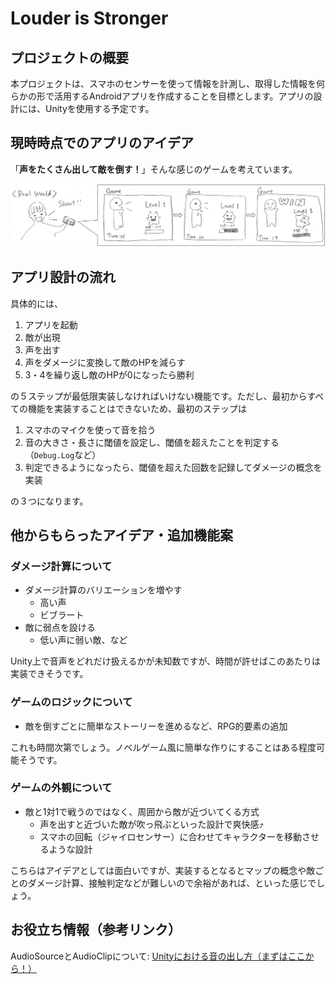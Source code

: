 # Louder is Stronger

## プロジェクトの概要
本プロジェクトは、スマホのセンサーを使って情報を計測し、取得した情報を何らかの形で活用するAndroidアプリを作成することを目標とします。アプリの設計には、Unityを使用する予定です。

## 現時時点でのアプリのアイデア
「**声をたくさん出して敵を倒す！**」そんな感じのゲームを考えています。

![ゲームの流れのイメージ](./images/game_flow.png "ゲームの流れ")

## アプリ設計の流れ

具体的には、

1. アプリを起動
2. 敵が出現
3. 声を出す
4. 声をダメージに変換して敵のHPを減らす
5. 3・4を繰り返し敵のHPが0になったら勝利

の５ステップが最低限実装しなければいけない機能です。ただし、最初からすべての機能を実装することはできないため、最初のステップは

1. スマホのマイクを使って音を拾う
2. 音の大きさ・長さに閾値を設定し、閾値を超えたことを判定する（```Debug.Log```など）
3. 判定できるようになったら、閾値を超えた回数を記録してダメージの概念を実装

の３つになります。

## 他からもらったアイデア・追加機能案

### ダメージ計算について

* ダメージ計算のバリエーションを増やす
    * 高い声
    * ビブラート
* 敵に弱点を設ける
    * 低い声に弱い敵、など

Unity上で音声をどれだけ扱えるかが未知数ですが、時間が許せばこのあたりは実装できそうです。

### ゲームのロジックについて

* 敵を倒すごとに簡単なストーリーを進めるなど、RPG的要素の追加

これも時間次第でしょう。ノベルゲーム風に簡単な作りにすることはある程度可能そうです。

### ゲームの外観について

* 敵と1対1で戦うのではなく、周囲から敵が近づいてくる方式
    * 声を出すと近づいた敵が吹っ飛ぶといった設計で爽快感⤴︎
    * スマホの回転（ジャイロセンサー）に合わせてキャラクターを移動させるような設計
    
こちらはアイデアとしては面白いですが、実装するとなるとマップの概念や敵ごとのダメージ計算、接触判定などが難しいので余裕があれば、といった感じでしょう。

## お役立ち情報（参考リンク）
AudioSourceとAudioClipについて:
[Unityにおける音の出し方（まずはここから！）](https://www.sejuku.net/blog/83569)

